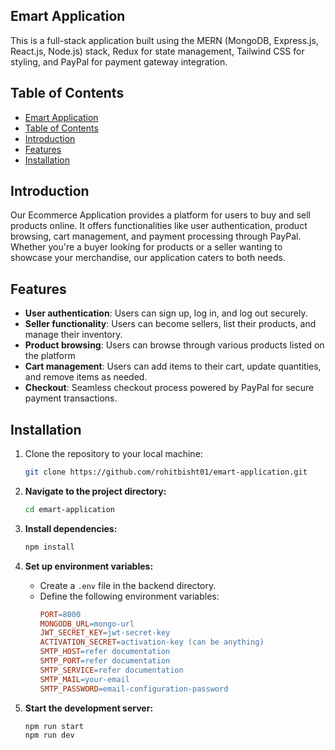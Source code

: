 ## Emart Application

This is a full-stack application built using the MERN (MongoDB, Express.js, React.js, Node.js) stack, Redux for state management, Tailwind CSS for styling, and PayPal for payment gateway integration.

## Table of Contents

- [Emart Application](#emart-application)
- [Table of Contents](#table-of-contents)
- [Introduction](#introduction)
- [Features](#features)
- [Installation](#installation)

## Introduction

Our Ecommerce Application provides a platform for users to buy and sell products online. It offers functionalities like user authentication, product browsing, cart management, and payment processing through PayPal. Whether you're a buyer looking for products or a seller wanting to showcase your merchandise, our application caters to both needs.

## Features

- **User authentication**: Users can sign up, log in, and log out securely.
- **Seller functionality**: Users can become sellers, list their products, and manage their inventory.
- **Product browsing**: Users can browse through various products listed on the platform
- **Cart management**: Users can add items to their cart, update quantities, and remove items as needed.
- **Checkout**: Seamless checkout process powered by PayPal for secure payment transactions.

## Installation

1. Clone the repository to your local machine:
   ```bash
   git clone https://github.com/rohitbisht01/emart-application.git
   ```
2. **Navigate to the project directory:**
   ```bash
   cd emart-application
   ```
3. **Install dependencies:**
   ```bash
   npm install
   ```
4. **Set up environment variables:**

   - Create a `.env` file in the backend directory.
   - Define the following environment variables:
     ```makefile
     PORT=8000
     MONGODB_URL=mongo-url
     JWT_SECRET_KEY=jwt-secret-key
     ACTIVATION_SECRET=activation-key (can be anything)
     SMTP_HOST=refer documentation
     SMTP_PORT=refer documentation
     SMTP_SERVICE=refer documentation
     SMTP_MAIL=your-email
     SMTP_PASSWORD=email-configuration-password
     ```

5. **Start the development server:**

   ```
   npm run start
   npm run dev
   ```
